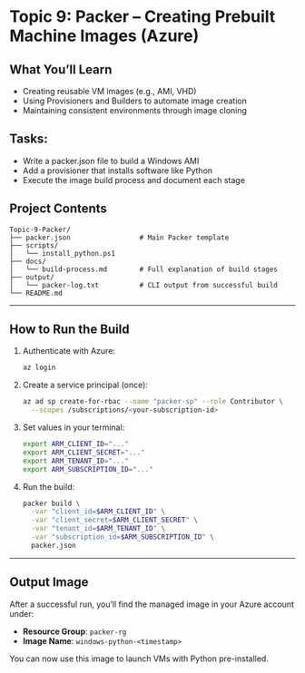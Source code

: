 # Topic 9: Packer – Creating Prebuilt Machine Images (Azure)

## What You’ll Learn
- Creating reusable VM images (e.g., AMI, VHD)
- Using Provisioners and Builders to automate image creation 
- Maintaining consistent environments through image cloning

## Tasks:
- Write a packer.json file to build a Windows AMI 
- Add a provisioner that installs software like Python 
- Execute the image build process and document each stage

## Project Contents

```
Topic-9-Packer/
├── packer.json                 # Main Packer template
├── scripts/
│   └── install_python.ps1      
├── docs/
│   └── build-process.md        # Full explanation of build stages
├── output/
│   └── packer-log.txt          # CLI output from successful build
└── README.md                   
```

---

## How to Run the Build

1. Authenticate with Azure:
   ```bash
   az login
   ```

2. Create a service principal (once):
   ```bash
   az ad sp create-for-rbac --name "packer-sp" --role Contributor \
     --scopes /subscriptions/<your-subscription-id>
   ```

3. Set values in your terminal:
   ```bash
   export ARM_CLIENT_ID="..."
   export ARM_CLIENT_SECRET="..."
   export ARM_TENANT_ID="..."
   export ARM_SUBSCRIPTION_ID="..."
   ```

4. Run the build:
   ```bash
   packer build \
     -var "client_id=$ARM_CLIENT_ID" \
     -var "client_secret=$ARM_CLIENT_SECRET" \
     -var "tenant_id=$ARM_TENANT_ID" \
     -var "subscription_id=$ARM_SUBSCRIPTION_ID" \
     packer.json
   ```

---

## Output Image

After a successful run, you’ll find the managed image in your Azure account under:

- **Resource Group**: `packer-rg`
- **Image Name**: `windows-python-<timestamp>`

You can now use this image to launch VMs with Python pre-installed.